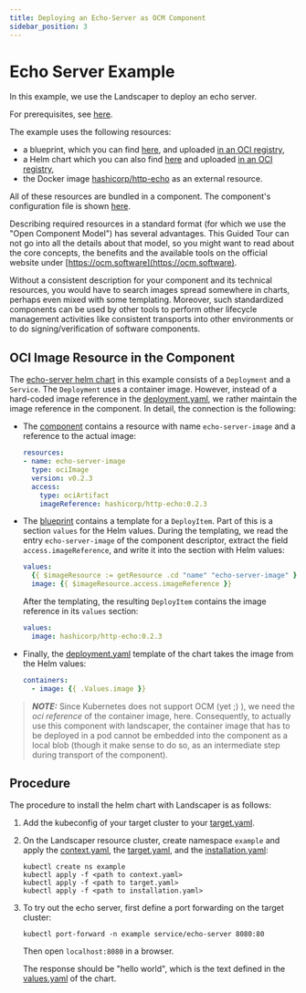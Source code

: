 ```yaml
---
title: Deploying an Echo-Server as OCM Component
sidebar_position: 3
---
```


# Echo Server Example

In this example, we use the Landscaper to deploy an echo server.

For prerequisites, see [here](../../README.md).

The example uses the following resources:

- a blueprint, which you can find [here](https://github.com/gardener/landscaper/blob/master/docs/guided-tour/blueprints/echo-server/blueprint/blueprint.yaml), and 
  uploaded [in an OCI registry](https://eu.gcr.io/gardener-project/landscaper/examples/blueprints/guided-tour/echo-server),
- a Helm chart which you can also find [here](https://github.com/gardener/landscaper/tree/master/docs/guided-tour/blueprints/echo-server/chart/echo-server) and
  uploaded [in an OCI registry](https://eu.gcr.io/gardener-project/landscaper/examples/charts/guided-tour/echo-server),
- the Docker image [hashicorp/http-echo](https://hub.docker.com/r/hashicorp/http-echo) as an external resource.

All of these resources are bundled in a component. The component's configuration file is shown 
[here](./config-files/components.yaml).

Describing required resources in a standard format (for which we use the "Open Component Model") has several advantages.
This Guided Tour can not go into all the details about that model, so you might want to read about the core concepts, 
the benefits and the available tools on the official website under [https://ocm.software](https://ocm.software).

Without a consistent description for your component and its technical resources, you would have to search images spread 
somewhere in charts, perhaps even mixed with some templating. Moreover, such standardized components can be used by 
other tools to perform other lifecycle management activities like consistent transports into other environments or to do
signing/verification of software components.

## OCI Image Resource in the Component

The [echo-server helm chart](https://github.com/gardener/landscaper/tree/master/docs/guided-tour/blueprints/echo-server/chart/echo-server) in this example consists of a `Deployment` and a `Service`.
The `Deployment` uses a container image. However, instead of a hard-coded image reference in
the [deployment.yaml](./chart/echo-server/templates/deployment.yaml), we rather maintain the image reference in the
component. In detail, the connection is the following:

- The [component](./component-archive/v2-external/component-descriptor.yaml) contains a resource with name 
  `echo-server-image` and a reference to the actual image:
 
  ```yaml
  resources:
  - name: echo-server-image
    type: ociImage
    version: v0.2.3
    access:
      type: ociArtifact
      imageReference: hashicorp/http-echo:0.2.3
  ```

- The [blueprint](./blueprint/blueprint.yaml) contains a template for a `DeployItem`. Part of this is a 
  section `values` for the Helm values. During the templating, we read the entry `echo-server-image` of the 
  component descriptor, extract the field `access.imageReference`, and write it into the section with Helm values: 

  ```yaml
  values:
    {{ $imageResource := getResource .cd "name" "echo-server-image" }}
    image: {{ $imageResource.access.imageReference }}
  ```

  After the templating, the resulting `DeployItem` contains the image reference in its `values` section:

  ```yaml
  values:
    image: hashicorp/http-echo:0.2.3
  ```

- Finally, the [deployment.yaml](./chart/echo-server/templates/deployment.yaml) template of the chart takes the image from the 
  Helm values:

  ```yaml
  containers:
    - image: {{ .Values.image }}
  ```
  
> **_NOTE:_** Since Kubernetes does not support OCM (yet ;) ), we need the *oci reference* of the container image, here.
> Consequently, to actually use this component with landscaper, the container image that has to be deployed in a pod 
> cannot be embedded into the component as a local blob (though it make sense to do so, as an intermediate step during 
> transport of the component).


## Procedure

The procedure to install the helm chart with Landscaper is as follows:

1. Add the kubeconfig of your target cluster to your [target.yaml](installation/target.yaml).

2. On the Landscaper resource cluster, create namespace `example` and apply
   the [context.yaml](./installation/context.yaml),
   the [target.yaml](installation/target.yaml), and the [installation.yaml](installation/installation.yaml):

   ```shell
   kubectl create ns example
   kubectl apply -f <path to context.yaml>
   kubectl apply -f <path to target.yaml>
   kubectl apply -f <path to installation.yaml>
   ```

3. To try out the echo server, first define a port forwarding on the target cluster:

   ```shell
   kubectl port-forward -n example service/echo-server 8080:80
   ```

   Then open `localhost:8080` in a browser.  
   
   The response should be "hello world", which is the text defined
   in the [values.yaml](./chart/echo-server/values.yaml) of the chart.
